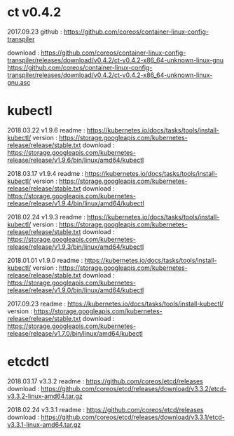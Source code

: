 # ct v0.4.2
2017.09.23
github : https://github.com/coreos/container-linux-config-transpiler

download :
https://github.com/coreos/container-linux-config-transpiler/releases/download/v0.4.2/ct-v0.4.2-x86_64-unknown-linux-gnu
https://github.com/coreos/container-linux-config-transpiler/releases/download/v0.4.2/ct-v0.4.2-x86_64-unknown-linux-gnu.asc

# kubectl

2018.03.22 v1.9.6
readme : https://kubernetes.io/docs/tasks/tools/install-kubectl/
version : https://storage.googleapis.com/kubernetes-release/release/stable.txt
download : https://storage.googleapis.com/kubernetes-release/release/v1.9.6/bin/linux/amd64/kubectl

2018.03.17 v1.9.4
readme : https://kubernetes.io/docs/tasks/tools/install-kubectl/
version : https://storage.googleapis.com/kubernetes-release/release/stable.txt
download : https://storage.googleapis.com/kubernetes-release/release/v1.9.4/bin/linux/amd64/kubectl

2018.02.24 v1.9.3
readme : https://kubernetes.io/docs/tasks/tools/install-kubectl/
version : https://storage.googleapis.com/kubernetes-release/release/stable.txt
download : https://storage.googleapis.com/kubernetes-release/release/v1.9.3/bin/linux/amd64/kubectl

2018.01.01 v1.9.0
readme : https://kubernetes.io/docs/tasks/tools/install-kubectl/
version : https://storage.googleapis.com/kubernetes-release/release/stable.txt
download : https://storage.googleapis.com/kubernetes-release/release/v1.9.0/bin/linux/amd64/kubectl

2017.09.23
readme : https://kubernetes.io/docs/tasks/tools/install-kubectl/
version : https://storage.googleapis.com/kubernetes-release/release/stable.txt
download : https://storage.googleapis.com/kubernetes-release/release/v1.7.0/bin/linux/amd64/kubectl

# etcdctl

2018.03.17  v3.3.2
readme : https://github.com/coreos/etcd/releases
download : https://github.com/coreos/etcd/releases/download/v3.3.2/etcd-v3.3.2-linux-amd64.tar.gz

2018.02.24  v3.3.1
readme : https://github.com/coreos/etcd/releases
download : https://github.com/coreos/etcd/releases/download/v3.3.1/etcd-v3.3.1-linux-amd64.tar.gz